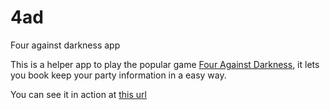 # 4ad
Four against darkness app

This is a helper app to play the popular game <a href="https://boardgamegeek.com/boardgame/197097/four-against-darkness" target="_blank">Four Against Darkness</a>, it lets you book keep your party information in a easy way.

You can see it in action at <a href="https://fouragainstdarkness.herokuapp.com" target="_blank">this url</a>

